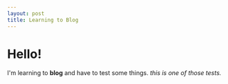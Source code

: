 ```yaml
---
layout: post
title: Learning to Blog
---
```



<h1>Hello!</h1>
I'm learning to <b>blog</b>
and have to test some things.
<i>this is one of those tests.</i>
